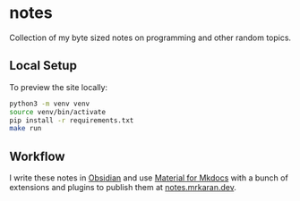 # notes

Collection of my byte sized notes on programming and other random topics. 

## Local Setup

To preview the site locally:

```bash
python3 -m venv venv
source venv/bin/activate
pip install -r requirements.txt
make run
```

## Workflow

I write these notes in [Obsidian](https://obsidian.md/) and use [Material for Mkdocs](https://squidfunk.github.io/mkdocs-material/) with a bunch of extensions and plugins to publish them at [notes.mrkaran.dev](https://notes.mrkaran.dev).
